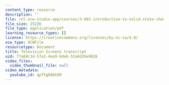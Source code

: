 ```yaml
---
content_type: resource
description: ''
file: /ol-ocw-studio-app/courses/3-091-introduction-to-solid-state-chemistry-fall-2018/qpT5gDAQtD0_transcript.pdf
file_size: 25236
file_type: application/pdf
learning_resource_types: []
license: https://creativecommons.org/licenses/by-nc-sa/4.0/
ocw_type: OCWFile
resourcetype: Document
title: Television Screens transcript
uid: 77a68c1d-57a1-4ea9-bde6-52a6d26e9826
video_files:
  video_thumbnail_file: null
video_metadata:
  youtube_id: qpT5gDAQtD0
---
```

